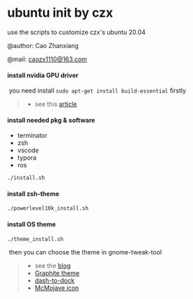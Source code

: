 # ubuntu init by czx

use the scripts to customize czx's ubuntu 20.04

@author: Cao Zhanxiang

@mail: caozx1110@163.com



#### install nvidia GPU driver

​		you need install `sudo apt-get install build-essential` firstly

> + see this [article](https://blog.csdn.net/qq_41166909/article/details/123917167)



#### install needed pkg & software

+ terminator
+ zsh
+ vscode
+ typora
+ ros

```sh
./install.sh
```



#### install zsh-theme

```sh
./powerlevel10k_install.sh
```



#### install OS theme

```sh
./theme_install.sh
```

​		then you can choose the theme in gnome-tweak-tool

> + see the [blog](https://blog.csdn.net/Acegem/article/details/126710645)
> + [Graphite theme](https://github.com/vinceliuice/Graphite-gtk-theme)
> + [dash-to-dock](https://blog.csdn.net/qq_45577269/article/details/124140555)
> + [McMojave icon](https://github.com/vinceliuice/McMojave-circle)





